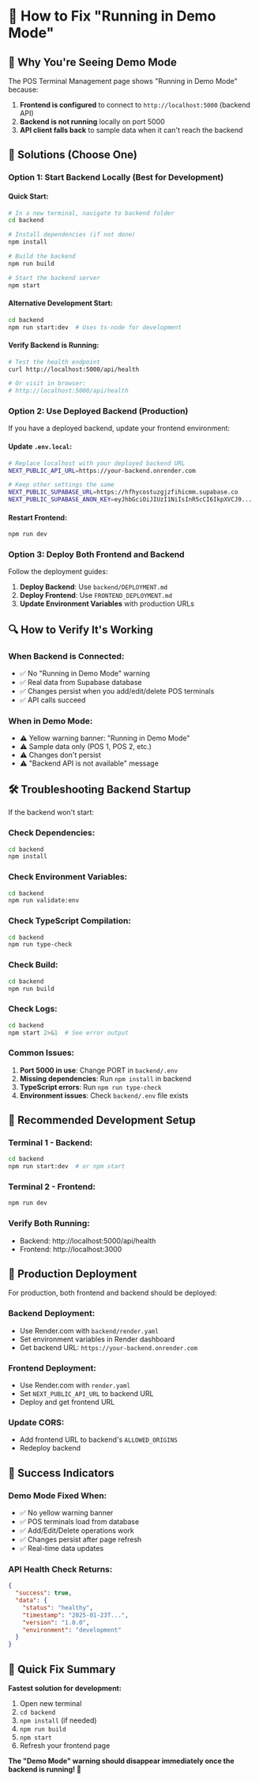 # 🔧 How to Fix "Running in Demo Mode"

## 🎯 **Why You're Seeing Demo Mode**

The POS Terminal Management page shows "Running in Demo Mode" because:

1. **Frontend is configured** to connect to `http://localhost:5000` (backend API)
2. **Backend is not running** locally on port 5000
3. **API client falls back** to sample data when it can't reach the backend

## 🚀 **Solutions (Choose One)**

### **Option 1: Start Backend Locally (Best for Development)**

#### **Quick Start:**
```bash
# In a new terminal, navigate to backend folder
cd backend

# Install dependencies (if not done)
npm install

# Build the backend
npm run build

# Start the backend server
npm start
```

#### **Alternative Development Start:**
```bash
cd backend
npm run start:dev  # Uses ts-node for development
```

#### **Verify Backend is Running:**
```bash
# Test the health endpoint
curl http://localhost:5000/api/health

# Or visit in browser:
# http://localhost:5000/api/health
```

### **Option 2: Use Deployed Backend (Production)**

If you have a deployed backend, update your frontend environment:

#### **Update `.env.local`:**
```bash
# Replace localhost with your deployed backend URL
NEXT_PUBLIC_API_URL=https://your-backend.onrender.com

# Keep other settings the same
NEXT_PUBLIC_SUPABASE_URL=https://hfhycostuzgjzfihicmm.supabase.co
NEXT_PUBLIC_SUPABASE_ANON_KEY=eyJhbGciOiJIUzI1NiIsInR5cCI6IkpXVCJ9...
```

#### **Restart Frontend:**
```bash
npm run dev
```

### **Option 3: Deploy Both Frontend and Backend**

Follow the deployment guides:

1. **Deploy Backend**: Use `backend/DEPLOYMENT.md`
2. **Deploy Frontend**: Use `FRONTEND_DEPLOYMENT.md`
3. **Update Environment Variables** with production URLs

## 🔍 **How to Verify It's Working**

### **When Backend is Connected:**
- ✅ No "Running in Demo Mode" warning
- ✅ Real data from Supabase database
- ✅ Changes persist when you add/edit/delete POS terminals
- ✅ API calls succeed

### **When in Demo Mode:**
- ⚠️ Yellow warning banner: "Running in Demo Mode"
- ⚠️ Sample data only (POS 1, POS 2, etc.)
- ⚠️ Changes don't persist
- ⚠️ "Backend API is not available" message

## 🛠️ **Troubleshooting Backend Startup**

If the backend won't start:

### **Check Dependencies:**
```bash
cd backend
npm install
```

### **Check Environment Variables:**
```bash
cd backend
npm run validate:env
```

### **Check TypeScript Compilation:**
```bash
cd backend
npm run type-check
```

### **Check Build:**
```bash
cd backend
npm run build
```

### **Check Logs:**
```bash
cd backend
npm start 2>&1  # See error output
```

### **Common Issues:**
1. **Port 5000 in use**: Change PORT in `backend/.env`
2. **Missing dependencies**: Run `npm install` in backend
3. **TypeScript errors**: Run `npm run type-check`
4. **Environment issues**: Check `backend/.env` file exists

## 🎯 **Recommended Development Setup**

### **Terminal 1 - Backend:**
```bash
cd backend
npm run start:dev  # or npm start
```

### **Terminal 2 - Frontend:**
```bash
npm run dev
```

### **Verify Both Running:**
- Backend: http://localhost:5000/api/health
- Frontend: http://localhost:3000

## 🚀 **Production Deployment**

For production, both frontend and backend should be deployed:

### **Backend Deployment:**
- Use Render.com with `backend/render.yaml`
- Set environment variables in Render dashboard
- Get backend URL: `https://your-backend.onrender.com`

### **Frontend Deployment:**
- Use Render.com with `render.yaml`
- Set `NEXT_PUBLIC_API_URL` to backend URL
- Deploy and get frontend URL

### **Update CORS:**
- Add frontend URL to backend's `ALLOWED_ORIGINS`
- Redeploy backend

## 🎉 **Success Indicators**

### **Demo Mode Fixed When:**
- ✅ No yellow warning banner
- ✅ POS terminals load from database
- ✅ Add/Edit/Delete operations work
- ✅ Changes persist after page refresh
- ✅ Real-time data updates

### **API Health Check Returns:**
```json
{
  "success": true,
  "data": {
    "status": "healthy",
    "timestamp": "2025-01-23T...",
    "version": "1.0.0",
    "environment": "development"
  }
}
```

## 🔄 **Quick Fix Summary**

**Fastest solution for development:**

1. Open new terminal
2. `cd backend`
3. `npm install` (if needed)
4. `npm run build`
5. `npm start`
6. Refresh your frontend page

**The "Demo Mode" warning should disappear immediately once the backend is running! 🎉**